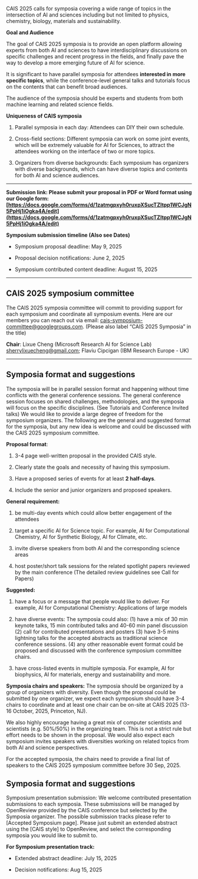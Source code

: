 CAIS 2025 calls for symposia covering a wide range of topics in the intersection of AI and sciences including but not limited to physics, chemistry, biology, materials and sustainability.


**Goal and Audience**

The goal of CAIS 2025 symposia is to provide an open platform allowing experts from both AI and sciences to have interdisciplinary discussions on specific challenges and recent progress in the fields, and finally pave the way to develop a more emerging future of AI for science.

It is significant to have parallel symposia for attendees **interested in more specific topics**, while the conference-level general talks and tutorials focus on the contents that can benefit broad audiences.

The audience of the symposia should be experts and students from both machine learning and related science fields.

**Uniqueness of CAIS symposia**

1. Parallel symposia in each day: Attendees can DIY their own schedule.

2. Cross-field sections: Different symposia can work on some joint events, which will be extremely valuable for AI for Sciences, to attract the attendees working on the interface of two or more topics.

3. Organizers from diverse backgrounds: Each symposium has organizers with diverse backgrounds, which can have diverse topics and contents for both AI and science audiences. 


---

**Submission link: Please submit your proposal in PDF or Word format using our Google form: [https://docs.google.com/forms/d/1zatmgpxyh0ruxpXSucTZltpp1WCJgN5PpHj1iOgka4A/edit](https://docs.google.com/forms/d/1zatmgpxyh0ruxpXSucTZltpp1WCJgN5PpHj1iOgka4A/edit)**

**Symposium submission timeline (Also see Dates)**

- Symposium proposal deadline: May 9, 2025

- Proposal decision notifications: June 2, 2025

- Symposium contributed content deadline: August 15, 2025

--- 
## CAIS 2025 symposium committee
The CAIS 2025 symposia committee will commit to providing support for each symposium and coordinate all symposium events. Here are our members you can reach out via email: [cais-symposium-committee@googlegroups.com](mailto:cais-symposium-committee@googlegroups.com). (Please also label “CAIS 2025 Symposia” in the title) 

**Chair**: Lixue Cheng (Microsoft Research AI for Science Lab) [sherrylixuecheng@gmail.com](mailto:sherrylixuecheng@gmail.com); Flaviu Cipcigan (IBM Research Europe - UK) []()

--- 

## Symposia format and suggestions

The symposia will be in parallel session format and happening without time conflicts with the general conference sessions. The general conference session focuses on shared challenges, methodologies, and the symposia will focus on the specific disciplines. (See Tutorials and Conference Invited talks) We would like to provide a large degree of freedom for the symposium organizers. The following are the general and suggested format for the symposia, but any new idea is welcome and could be discussed with the CAIS 2025 symposium committee.

**Proposal format**:  

1. 3-4 page well-written proposal in the provided CAIS style. 

2. Clearly state the goals and necessity of having this symposium. 

3. Have a proposed series of events for at least **2 half-days**. 

4. Include the senior and junior organizers and proposed speakers.

<!-- The symposia should -->

**General requirement:** 

1. be multi-day events which could allow better engagement of the attendees 

2. target a specific AI for Science topic. For example, AI for Computational Chemistry, AI for Synthetic Biology, AI for Climate, etc.

3. invite diverse speakers from both AI and the corresponding science areas

4. host poster/short talk sessions for the related spotlight papers reviewed by the main conference (The detailed review guidelines see Call for Papers)

**Suggested:**

1. have a focus or a message that people would like to deliver.  For example, AI for Computational Chemistry: Applications of large models

2. have diverse events: The symposia could also: 
(1) have a mix of 30 min keynote talks, 15 min contributed talks and 40-60 min panel discussion
(2) call for contributed presentations and posters 
(3) have 3-5 mins lightning talks for the accepted abstracts as traditional science conference sessions. 
(4) any other reasonable event format could be proposed and discussed with the conference symposium committee chairs.

3. have cross-listed events in multiple symposia. For example, AI for biophysics, AI for materials, energy and sustainability and more. 

**Symposia chairs and speakers:** The symposia should be organized by a group of organizers with diversity. Even though the proposal could be submitted by one organizer, we expect each symposium should have 3-4 chairs to coordinate and at least one chair can be on-site at CAIS 2025 (13-16 October, 2025, Princeton, NJ). 

We also highly encourage having a great mix of computer scientists and scientists (e.g. 50%/50%) in the organizing team. This is not a strict rule but effort needs to be shown in the proposal. We would also expect each symposium invites speakers with diversities working on related topics from both AI and science perspectives.

For the accepted symposia, the chairs need to provide a final list of speakers to the CAIS 2025 symposium committee before 30 Sep, 2025.


## Symposia format and suggestions

Symposium presentation submission: We welcome contributed presentation submissions to each symposia. These submissions will be managed by OpenReview provided by the CAIS conference but selected by the Symposia organizer. The possible submission tracks please refer to [Accepted Symposium page].  Please just submit an extended abstract using the [CAIS style] to OpenReview, and select the corresponding symposia you would like to submit to.

**For Symposium presentation track:**

* Extended abstract deadline: July 15, 2025

* Decision notifications: Aug 15, 2025
